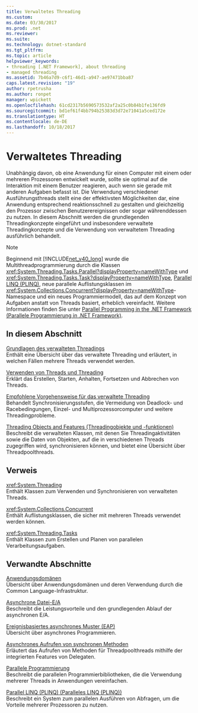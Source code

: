 ```yaml
---
title: Verwaltetes Threading
ms.custom: 
ms.date: 03/30/2017
ms.prod: .net
ms.reviewer: 
ms.suite: 
ms.technology: dotnet-standard
ms.tgt_pltfrm: 
ms.topic: article
helpviewer_keywords:
- threading [.NET Framework], about threading
- managed threading
ms.assetid: 7b46a7d9-c6f1-46d1-a947-ae97471bba87
caps.latest.revision: "19"
author: rpetrusha
ms.author: ronpet
manager: wpickett
ms.openlocfilehash: 61cd2317b5690573532af2a25c0b84b1fe136fd9
ms.sourcegitcommit: bd1ef61f4bb794b25383d3d72e71041a5ced172e
ms.translationtype: HT
ms.contentlocale: de-DE
ms.lasthandoff: 10/18/2017
---
```

# <a name="managed-threading"></a>Verwaltetes Threading
Unabhängig davon, ob eine Anwendung für einen Computer mit einem oder mehreren Prozessoren entwickelt wurde, sollte sie optimal auf die Interaktion mit einem Benutzer reagieren, auch wenn sie gerade mit anderen Aufgaben befasst ist. Die Verwendung verschiedener Ausführungsthreads stellt eine der effektivsten Möglichkeiten dar, eine Anwendung entsprechend reaktionsschnell zu gestalten und gleichzeitig den Prozessor zwischen Benutzerereignissen oder sogar währenddessen zu nutzen. In diesem Abschnitt werden die grundlegenden Threadingkonzepte eingeführt und insbesondere verwaltete Threadingkonzepte und die Verwendung von verwaltetem Threading ausführlich behandelt.  
  
> [!NOTE]
>  Beginnend mit [!INCLUDE[net_v40_long](../../../includes/net-v40-long-md.md)] wurde die Multithreadprogrammierung durch die Klassen <xref:System.Threading.Tasks.Parallel?displayProperty=nameWithType> und <xref:System.Threading.Tasks.Task?displayProperty=nameWithType>, [Parallel LINQ (PLINQ)](../../../docs/standard/parallel-programming/parallel-linq-plinq.md), neue parallele Auflistungsklassen im <xref:System.Collections.Concurrent?displayProperty=nameWithType>-Namespace und ein neues Programmiermodell, das auf dem Konzept von Aufgaben anstatt von Threads basiert, erheblich vereinfacht. Weitere Informationen finden Sie unter [Parallel Programming in the .NET Framework (Parallele Programmierung in .NET Framework)](../../../docs/standard/parallel-programming/index.md).  
  
## <a name="in-this-section"></a>In diesem Abschnitt  
 [Grundlagen des verwalteten Threadings](../../../docs/standard/threading/managed-threading-basics.md)  
 Enthält eine Übersicht über das verwaltete Threading und erläutert, in welchen Fällen mehrere Threads verwendet werden.  
  
 [Verwenden von Threads und Threading](../../../docs/standard/threading/using-threads-and-threading.md)  
 Erklärt das Erstellen, Starten, Anhalten, Fortsetzen und Abbrechen von Threads.  
  
 [Empfohlene Vorgehensweise für das verwaltete Threading](../../../docs/standard/threading/managed-threading-best-practices.md)  
 Behandelt Synchronisierungsstufen, die Vermeidung von Deadlock- und Racebedingungen, Einzel- und Multiprozessorcomputer und weitere Threadingprobleme.  
  
 [Threading Objects and Features (Threadingobjekte und -funktionen)](../../../docs/standard/threading/threading-objects-and-features.md)  
 Beschreibt die verwalteten Klassen, mit denen Sie Threadingaktivitäten sowie die Daten von Objekten, auf die in verschiedenen Threads zugegriffen wird, synchronisieren können, und bietet eine Übersicht über Threadpoolthreads.  
  
## <a name="reference"></a>Verweis  
 <xref:System.Threading>  
 Enthält Klassen zum Verwenden und Synchronisieren von verwalteten Threads.  
  
 <xref:System.Collections.Concurrent>  
 Enthält Auflistungsklassen, die sicher mit mehreren Threads verwendet werden können.  
  
 <xref:System.Threading.Tasks>  
 Enthält Klassen zum Erstellen und Planen von parallelen Verarbeitungsaufgaben.  
  
## <a name="related-sections"></a>Verwandte Abschnitte  
 [Anwendungsdomänen](../../../docs/framework/app-domains/application-domains.md)  
 Übersicht über Anwendungsdomänen und deren Verwendung durch die Common Language-Infrastruktur.  
  
 [Asynchrone Datei-E/A](../../../docs/standard/io/asynchronous-file-i-o.md)  
 Beschreibt die Leistungsvorteile und den grundlegenden Ablauf der asynchronen E/A.  
  
 [Ereignisbasiertes asynchrones Muster (EAP)](../../../docs/standard/asynchronous-programming-patterns/event-based-asynchronous-pattern-eap.md)  
 Übersicht über asynchrones Programmieren.  
  
 [Asynchrones Aufrufen von synchronen Methoden](../../../docs/standard/asynchronous-programming-patterns/calling-synchronous-methods-asynchronously.md)  
 Erläutert das Aufrufen von Methoden für Threadpoolthreads mithilfe der integrierten Features von Delegaten.  
  
 [Parallele Programmierung](../../../docs/standard/parallel-programming/index.md)  
 Beschreibt die parallelen Programmierbibliotheken, die die Verwendung mehrerer Threads in Anwendungen vereinfachen.  
  
 [Parallel LINQ (PLINQ) (Paralleles LINQ (PLINQ))](../../../docs/standard/parallel-programming/parallel-linq-plinq.md)  
 Beschreibt ein System zum parallelen Ausführen von Abfragen, um die Vorteile mehrerer Prozessoren zu nutzen.
